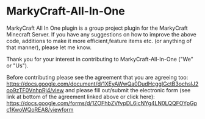 # MarkyCraft-All-In-One
MarkyCraft All In One plugin is a group project plugin for the MarkyCraft Minecraft Server. If you have any suggestions on how to improve the above code, additions to make it more efficient,feature items etc. (or anything of that manner), please let me know.



Thank you for your interest in contributing to MarkyCraft-All-In-One ("We" or "Us").

Before contributing please see the agreement that you are agreeing too: https://docs.google.com/document/d/1XEyAWwQa0DudHcggIGctB3ochslJ2oo9zTF0VnhpRj4/view
and please fill out/submit the electronic form (see link at bottom of the agreement linked above or click here): https://docs.google.com/forms/d/1ZOFhbZVfvpDL6icNYg4LN0LQQFOYpGpc1KwoWQoREA8/viewform